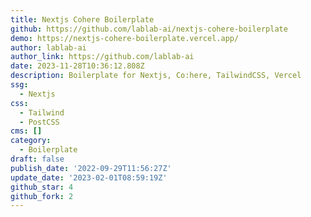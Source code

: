 ```yaml
---
title: Nextjs Cohere Boilerplate
github: https://github.com/lablab-ai/nextjs-cohere-boilerplate
demo: https://nextjs-cohere-boilerplate.vercel.app/
author: lablab-ai
author_link: https://github.com/lablab-ai
date: 2023-11-28T10:36:12.808Z
description: Boilerplate for Nextjs, Co:here, TailwindCSS, Vercel
ssg:
  - Nextjs
css:
  - Tailwind
  - PostCSS
cms: []
category:
  - Boilerplate
draft: false
publish_date: '2022-09-29T11:56:27Z'
update_date: '2023-02-01T08:59:19Z'
github_star: 4
github_fork: 2
---
```

